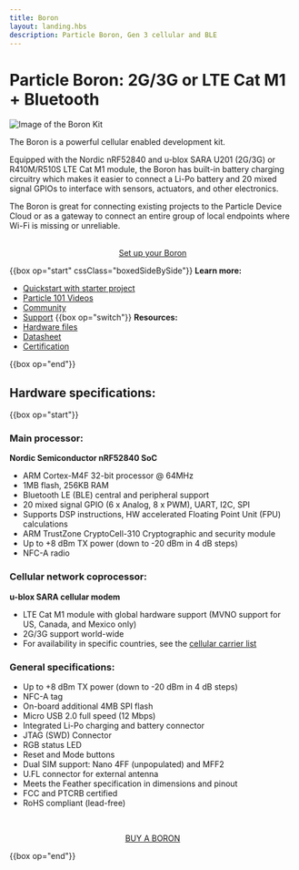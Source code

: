 ```yaml
---
title: Boron
layout: landing.hbs
description: Particle Boron, Gen 3 cellular and BLE
---
```


# Particle Boron: 2G/3G or LTE Cat M1 + Bluetooth

![Image of the Boron Kit](/assets/images/boron-kit-docs-crop.jpg)

The Boron is a powerful cellular enabled development kit.

Equipped with the Nordic nRF52840 and u-blox SARA U201 (2G/3G) or R410M/R510S LTE Cat M1 module, the Boron has built-in battery charging circuitry which makes it easier to connect a Li-Po battery and 20 mixed signal GPIOs to interface with sensors, actuators, and other electronics.

The Boron is great for connecting existing projects to the Particle Device Cloud or as a gateway to connect an entire group of local endpoints where Wi-Fi is missing or unreliable.

<div  align="center">
<br />
<a href="https://setup.particle.io/"  target="_blank" class="button">Set up your Boron</a>
</div>

{{box op="start" cssClass="boxedSideBySide"}}
**Learn more:**

- [Quickstart with starter project](/quickstart/boron/)
- [Particle 101 Videos](https://www.youtube.com/playlist?list=PLIeLC6NIW2tKvC5W007j_PU-dxONK_ZXR)
- [Community](https://community.particle.io/c/hardware)
- [Support](https://support.particle.io/hc/)
  {{box op="switch"}}
  **Resources:**
- [Hardware files](https://github.com/particle-iot/boron)
- [Datasheet](/datasheets/boron/boron-datasheet/)
- [Certification](/datasheets/certifications/certification)

{{box op="end"}}

## Hardware specifications:

{{box op="start"}}

### Main processor:

**Nordic Semiconductor nRF52840 SoC**

- ARM Cortex-M4F 32-bit processor @ 64MHz
- 1MB flash, 256KB RAM
- Bluetooth LE (BLE) central and peripheral support
- 20 mixed signal GPIO (6 x Analog, 8 x PWM), UART, I2C, SPI
- Supports DSP instructions, HW accelerated Floating Point Unit (FPU) calculations
- ARM TrustZone CryptoCell-310 Cryptographic and security module
- Up to +8 dBm TX power (down to -20 dBm in 4 dB steps)
- NFC-A radio

### Cellular network coprocessor:

**u-blox SARA cellular modem**

- LTE Cat M1 module with global hardware support (MVNO support for US, Canada, and Mexico only)
- 2G/3G support world-wide
- For availability in specific countries, see the [cellular carrier list](/tutorials/cellular-connectivity/cellular-carriers/)

### General specifications:

- Up to +8 dBm TX power (down to -20 dBm in 4 dB steps)
- NFC-A tag
- On-board additional 4MB SPI flash
- Micro USB 2.0 full speed (12 Mbps)
- Integrated Li-Po charging and battery connector
- JTAG (SWD) Connector
- RGB status LED
- Reset and Mode buttons
- Dual SIM support: Nano 4FF (unpopulated) and MFF2
- U.FL connector for external antenna
- Meets the Feather specification in dimensions and pinout
- FCC and PTCRB certified
- RoHS compliant (lead-free)

<div align="center">
<br />

<a href="https://store.particle.io/products/boron-lte" target="_blank" class="button">BUY A BORON</a>

</div>

{{box op="end"}}
